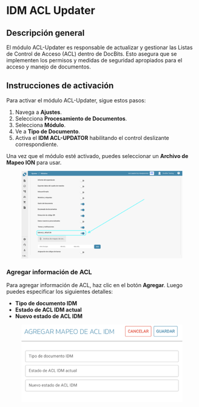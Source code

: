 # IDM ACL Updater

## Descripción general

El módulo ACL-Updater es responsable de actualizar y gestionar las Listas de Control de Acceso (ACL) dentro de DocBits. Esto asegura que se implementen los permisos y medidas de seguridad apropiados para el acceso y manejo de documentos.

## Instrucciones de activación

Para activar el módulo ACL-Updater, sigue estos pasos:

1. Navega a **Ajustes**.
2. Selecciona **Procesamiento de Documentos**.
3. Selecciona **Módulo**.
4. Ve a **Tipo de Documento**.
5. Activa el **IDM ACL-UPDATOR** habilitando el control deslizante correspondiente.

Una vez que el módulo esté activado, puedes seleccionar un **Archivo de Mapeo ION** para usar.

<figure><img src="../../../../.gitbook/assets/IDM-ACL-UPDATER1_es.png" alt=""><figcaption></figcaption></figure>

### Agregar información de ACL

Para agregar información de ACL, haz clic en el botón **Agregar**. Luego puedes especificar los siguientes detalles:

* **Tipo de documento IDM**
* **Estado de ACL IDM actual**
* **Nuevo estado de ACL IDM**

<figure><img src="../../../../.gitbook/assets/IDM-ACL-UPDATER2_es.png" alt="" width="563"><figcaption></figcaption></figure>
